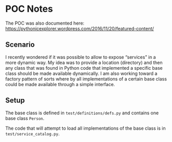 # POC Notes

The POC was also documented here: https://pythonicexplorer.wordpress.com/2016/11/20/featured-content/

## Scenario

I recently wondered if it was possible to allow to expose “services” in a more dynamic way. My idea was to provide a location (directory) and then any class that was found in Python code that implemented a specific base class should be made available dynamically. I am also working toward a factory pattern of sorts where by all implementations of a certain base class could be made available through a simple interface.

## Setup

The base class is defined in `test/definitions/defs.py` and contains one base class `Person`.

The code that will attempt to load all implementations of the base class is in `test/service_catalog.py`.
